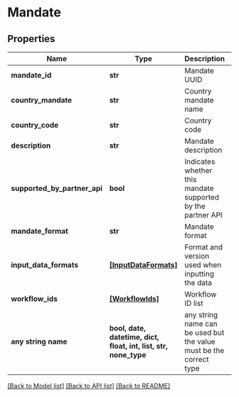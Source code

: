 # Mandate


## Properties
Name | Type | Description | Notes
------------ | ------------- | ------------- | -------------
**mandate_id** | **str** | Mandate UUID | [optional] 
**country_mandate** | **str** | Country mandate name | [optional] 
**country_code** | **str** | Country code | [optional] 
**description** | **str** | Mandate description | [optional] 
**supported_by_partner_api** | **bool** | Indicates whether this mandate supported by the partner API | [optional] 
**mandate_format** | **str** | Mandate format | [optional] 
**input_data_formats** | [**[InputDataFormats]**](InputDataFormats.md) | Format and version used when inputting the data | [optional] 
**workflow_ids** | [**[WorkflowIds]**](WorkflowIds.md) | Workflow ID list | [optional] 
**any string name** | **bool, date, datetime, dict, float, int, list, str, none_type** | any string name can be used but the value must be the correct type | [optional]

[[Back to Model list]](../README.md#documentation-for-models) [[Back to API list]](../README.md#documentation-for-api-endpoints) [[Back to README]](../README.md)


